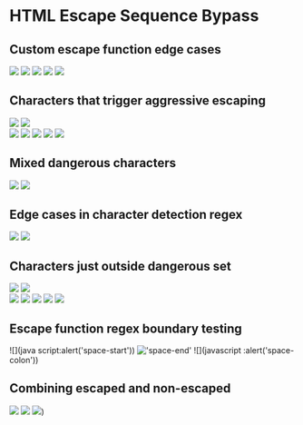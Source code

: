# HTML Escape Sequence Bypass

## Custom escape function edge cases  
![](javascript:alert('<>&"'[]:()/!()\\'))
![](java<script>:alert('tags'))
![](java&amp;script:alert('amp'))
![](java&quot;script:alert('quot'))
![](java&apos;script:alert('apos'))

## Characters that trigger aggressive escaping
![](test:alert('()'))
![](test:alert('[]'))  
![](test:alert('<>'))
![](test:alert('&"\''))
![](test:alert(':/'))
![](test:alert('!()'))
![](test:alert('\\'))

## Mixed dangerous characters
![](java<script&amp;alert[()]>:test('mixed'))
![](java"script'alert:test('quotes'))

## Edge cases in character detection regex
![](java\x3cscript:alert('hex'))
![](java\u003cscript:alert('unicode'))

## Characters just outside dangerous set
![](javascript#alert('hash'))
![](javascript@alert('at'))  
![](javascript%alert('percent'))
![](javascript~alert('tilde'))
![](javascript+alert('plus'))
![](javascript-alert('hyphen'))
![](javascript_alert('underscore'))

## Escape function regex boundary testing
![](java script:alert('space-start'))
![](javascript:alert ('space-end'))
![](javascript :alert('space-colon'))

## Combining escaped and non-escaped
![](java&lt;script:alert('combo1'))
![](javascript:&gt;alert('combo2'))
![](java&amp;script:alert&lt;'combo3'&gt;))